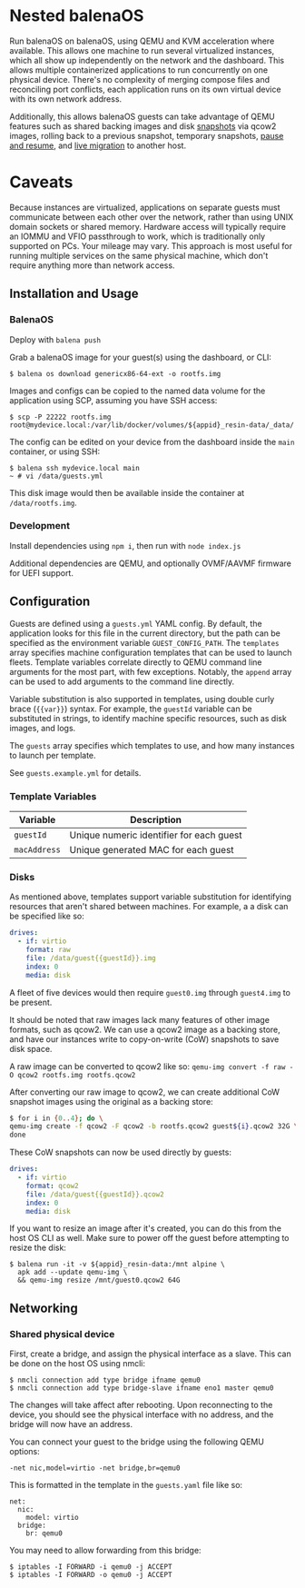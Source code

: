 # Nested balenaOS
Run balenaOS on balenaOS, using QEMU and KVM acceleration where available. This allows one machine to run several virtualized instances, which all show up independently on the network and the dashboard. This allows multiple containerized applications to run concurrently on one physical device. There's no complexity of merging compose files and reconciling port conflicts, each application runs on its own virtual device with its own network address.

Additionally, this allows balenaOS guests can take advantage of QEMU features such as shared backing images and disk [snapshots](https://wiki.qemu.org/Documentation/CreateSnapshot) via qcow2 images, rolling back to a previous snapshot, temporary snapshots, [pause and resume](https://qemu-project.gitlab.io/qemu/system/images.html#vm-005fsnapshots), and [live migration](https://developers.redhat.com/blog/2015/03/24/live-migrating-qemu-kvm-virtual-machines) to another host.

# Caveats

Because instances are virtualized, applications on separate guests must communicate between each other over the network, rather than using UNIX domain sockets or shared memory. Hardware access will typically require an IOMMU and VFIO passthrough to work, which is traditionally only supported on PCs. Your mileage may vary. This approach is most useful for running multiple services on the same physical machine, which don't require anything more than network access.

## Installation and Usage

### BalenaOS
Deploy with `balena push`

Grab a balenaOS image for your guest(s) using the dashboard, or CLI:
```
$ balena os download genericx86-64-ext -o rootfs.img
```

Images and configs can be copied to the named data volume for the application using SCP, assuming you have SSH access:
```
$ scp -P 22222 rootfs.img root@mydevice.local:/var/lib/docker/volumes/${appid}_resin-data/_data/
```

The config can be edited on your device from the dashboard inside the `main` container, or using SSH:
```
$ balena ssh mydevice.local main
~ # vi /data/guests.yml
```

This disk image would then be available inside the container at `/data/rootfs.img`.

### Development
Install dependencies using `npm i`, then run with `node index.js`

Additional dependencies are QEMU, and optionally OVMF/AAVMF firmware for UEFI support.

## Configuration

Guests are defined using a `guests.yml` YAML config.  By default, the application looks for this file in the current directory, but the path can be specified as the environment variable `GUEST_CONFIG_PATH`. The `templates` array specifies machine configuration templates that can be used to launch fleets. Template variables correlate directly to QEMU command line arguments for the most part, with few exceptions. Notably, the `append` array can be used to add arguments to the command line directly.

Variable substitution is also supported in templates, using double curly brace (`{{var}}`) syntax. For example, the `guestId` variable can be substituted in strings, to identify machine specific resources, such as disk images, and logs.

The `guests` array specifies which templates to use, and how many instances to launch per template.

See `guests.example.yml` for details.

### Template Variables
| Variable     | Description                              |
| ------------ | ---------------------------------------- |
| `guestId`    | Unique numeric identifier for each guest |
| `macAddress` | Unique generated MAC for each guest      |

### Disks
As mentioned above, templates support variable substitution for identifying resources that aren't shared between machines. For example, a a disk can be specified like so:
```yaml
drives:
  - if: virtio
    format: raw
    file: /data/guest{{guestId}}.img
    index: 0
    media: disk
```

A fleet of five devices would then require `guest0.img` through `guest4.img` to be present.

It should be noted that raw images lack many features of other image formats, such as qcow2. We can use a qcow2 image as a backing store, and have our instances write to copy-on-write (CoW) snapshots to save disk space.

A raw image can be converted to qcow2 like so:
`qemu-img convert -f raw -O qcow2 rootfs.img rootfs.qcow2`

After converting our raw image to qcow2, we can create additional CoW snapshot images using the original as a backing store:

```bash
$ for i in {0..4}; do \
qemu-img create -f qcow2 -F qcow2 -b rootfs.qcow2 guest${i}.qcow2 32G \
done
```

These CoW snapshots can now be used directly by guests:
```yaml
drives:
  - if: virtio
    format: qcow2
    file: /data/guest{{guestId}}.qcow2
    index: 0
    media: disk
```

If you want to resize an image after it's created, you can do this from the host OS CLI as well. Make sure to power off the guest before attempting to resize the disk:
```
$ balena run -it -v ${appid}_resin-data:/mnt alpine \
  apk add --update qemu-img \
  && qemu-img resize /mnt/guest0.qcow2 64G
```

## Networking
### Shared physical device
First, create a bridge, and assign the physical interface as a slave. This can be done on the host OS using nmcli:

```
$ nmcli connection add type bridge ifname qemu0
$ nmcli connection add type bridge-slave ifname eno1 master qemu0
```

The changes will take affect after rebooting. Upon reconnecting to the device, you should see the physical interface with no address, and the bridge will now have an address.

You can connect your guest to the bridge using the following QEMU options:
```
-net nic,model=virtio -net bridge,br=qemu0
```

This is formatted in the template in the `guests.yaml` file like so:
```
net:
  nic:
    model: virtio
  bridge:
    br: qemu0
```

You may need to allow forwarding from this bridge:
```
$ iptables -I FORWARD -i qemu0 -j ACCEPT
$ iptables -I FORWARD -o qemu0 -j ACCEPT
```

